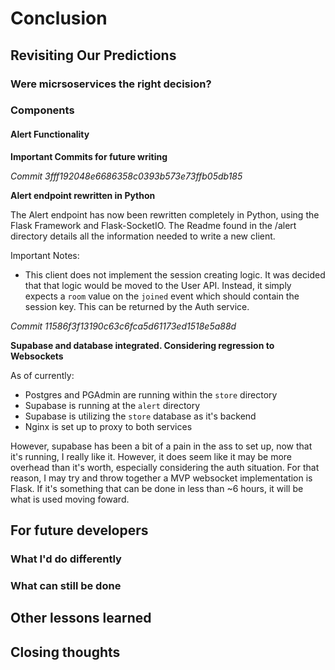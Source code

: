 # Conclusion

## Revisiting Our Predictions

### Were micrsoservices the right decision?

### Components

#### Alert Functionality

__Important Commits for future writing__

_Commit 3fff192048e6686358c0393b573e73ffb05db185_

__Alert endpoint rewritten in Python__

The Alert endpoint has now been rewritten completely in Python, using
the Flask Framework and Flask-SocketIO. The Readme found in the /alert
directory details all the information needed to write a new client.

Important Notes:

* This client does not implement the session creating logic. It was
decided that that logic would be moved to the User API. Instead, it
simply expects a `room` value on the `joined` event which should
contain the session key. This can be returned by the Auth service.

_Commit 11586f3f13190c63c6fca5d61173ed1518e5a88d_

__Supabase and database integrated. Considering regression to Websockets__

As of currently:

* Postgres and PGAdmin are running within the `store` directory
* Supabase is running at the `alert` directory
* Supabase is utilizing the `store` database as it's backend
* Nginx is set up to proxy to both services

However, supabase has been a bit of a pain in the ass to set up,
now that it's running, I really like it. However, it does seem like
it may be more overhead than it's worth, especially considering the
auth situation. For that reason, I may try and throw together a MVP
websocket implementation is Flask. If it's something that can be done
in less than ~6 hours, it will be what is used moving foward.

## For future developers

### What I'd do differently

### What can still be done

## Other lessons learned

## Closing thoughts
